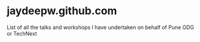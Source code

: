 jaydeepw.github.com
===================

List of all the talks and workshops I have undertaken on behalf of Pune GDG or TechNext
